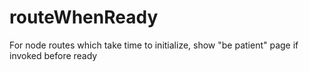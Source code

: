 routeWhenReady
==============

For node routes which take time to initialize, show "be patient" page if invoked before ready